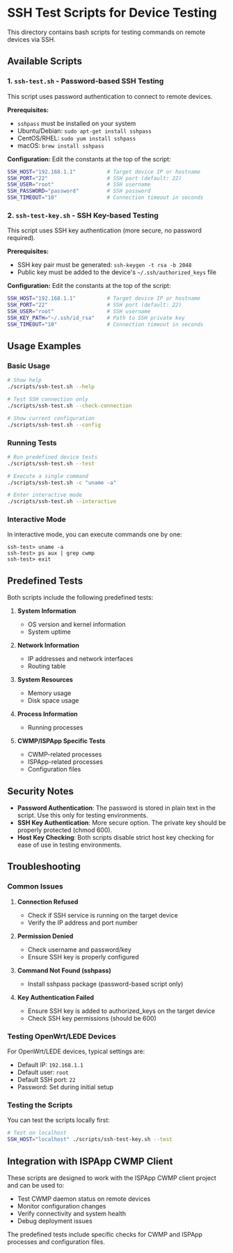 # SSH Test Scripts for Device Testing

This directory contains bash scripts for testing commands on remote devices via SSH.

## Available Scripts

### 1. `ssh-test.sh` - Password-based SSH Testing

This script uses password authentication to connect to remote devices.

**Prerequisites:**
- `sshpass` must be installed on your system
- Ubuntu/Debian: `sudo apt-get install sshpass`
- CentOS/RHEL: `sudo yum install sshpass`
- macOS: `brew install sshpass`

**Configuration:**
Edit the constants at the top of the script:
```bash
SSH_HOST="192.168.1.1"          # Target device IP or hostname
SSH_PORT="22"                   # SSH port (default: 22)
SSH_USER="root"                 # SSH username
SSH_PASSWORD="password"         # SSH password
SSH_TIMEOUT="10"                # Connection timeout in seconds
```

### 2. `ssh-test-key.sh` - SSH Key-based Testing

This script uses SSH key authentication (more secure, no password required).

**Prerequisites:**
- SSH key pair must be generated: `ssh-keygen -t rsa -b 2048`
- Public key must be added to the device's `~/.ssh/authorized_keys` file

**Configuration:**
Edit the constants at the top of the script:
```bash
SSH_HOST="192.168.1.1"          # Target device IP or hostname
SSH_PORT="22"                   # SSH port (default: 22)
SSH_USER="root"                 # SSH username
SSH_KEY_PATH="~/.ssh/id_rsa"    # Path to SSH private key
SSH_TIMEOUT="10"                # Connection timeout in seconds
```

## Usage Examples

### Basic Usage
```bash
# Show help
./scripts/ssh-test.sh --help

# Test SSH connection only
./scripts/ssh-test.sh --check-connection

# Show current configuration
./scripts/ssh-test.sh --config
```

### Running Tests
```bash
# Run predefined device tests
./scripts/ssh-test.sh --test

# Execute a single command
./scripts/ssh-test.sh -c "uname -a"

# Enter interactive mode
./scripts/ssh-test.sh --interactive
```

### Interactive Mode
In interactive mode, you can execute commands one by one:
```
ssh-test> uname -a
ssh-test> ps aux | grep cwmp
ssh-test> exit
```

## Predefined Tests

Both scripts include the following predefined tests:

1. **System Information**
   - OS version and kernel information
   - System uptime

2. **Network Information**
   - IP addresses and network interfaces
   - Routing table

3. **System Resources**
   - Memory usage
   - Disk space usage

4. **Process Information**
   - Running processes

5. **CWMP/ISPApp Specific Tests**
   - CWMP-related processes
   - ISPApp-related processes  
   - Configuration files

## Security Notes

- **Password Authentication**: The password is stored in plain text in the script. Use this only for testing environments.
- **SSH Key Authentication**: More secure option. The private key should be properly protected (chmod 600).
- **Host Key Checking**: Both scripts disable strict host key checking for ease of use in testing environments.

## Troubleshooting

### Common Issues

1. **Connection Refused**
   - Check if SSH service is running on the target device
   - Verify the IP address and port number

2. **Permission Denied**
   - Check username and password/key
   - Ensure SSH key is properly configured

3. **Command Not Found (sshpass)**
   - Install sshpass package (password-based script only)

4. **Key Authentication Failed**
   - Ensure SSH key is added to authorized_keys on the target device
   - Check SSH key permissions (should be 600)

### Testing OpenWrt/LEDE Devices

For OpenWrt/LEDE devices, typical settings are:
- Default IP: `192.168.1.1`
- Default user: `root`
- Default SSH port: `22`
- Password: Set during initial setup

### Testing the Scripts

You can test the scripts locally first:
```bash
# Test on localhost
SSH_HOST="localhost" ./scripts/ssh-test-key.sh --test
```

## Integration with ISPApp CWMP Client

These scripts are designed to work with the ISPApp CWMP client project and can be used to:
- Test CWMP daemon status on remote devices
- Monitor configuration changes
- Verify connectivity and system health
- Debug deployment issues

The predefined tests include specific checks for CWMP and ISPApp processes and configuration files.
